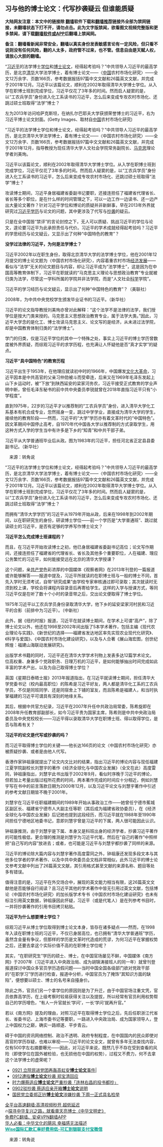  <!-- 面包屑导航 --> <h2>习与他的博士论文：代写抄袭疑云 但谁能质疑</h2> <p class="notice"><b>大陆网友注意：本文中的链接除 <a href="https://github.com/bannedbook/fanqiang" >翻墙</a>软件下载和<a href="https://github.com/killgcd/justmysocks/blob/master/README.md">翻墙推荐</a>链接外全部为禁网链接，未翻墙状态下打不开，请勿点击。此为文字版禁闻，欲看图文视频完整版和更多禁闻，请下载<a href="https://github.com/bannedbook/fanqiang">翻墙软件或APP</a>后翻墙上禁闻网。</p><p>备注：翻墙看新闻非常安全，翻墙以真实身份发表敏感言论有一定风险，但只看不说则没有任何风险，翻的人太多，政府管不过来，也不管。信息自由是天赋人权，请放心大胆的翻墙。</b></p>  <div class="entry"> <p id="summary">“<a href="https://www.bannedbook.org/bnews/tag/%e4%b9%a0%e8%bf%91%e5%b9%b3/" class="st_tag internal_tag" rel="tag" title="标签 习近平 下的日志">习近平</a>的法学博士<a href="https://www.bannedbook.org/bnews/tag/%E5%AD%A6%E4%BD%8D/" class="st_tag internal_tag" rel="tag" title="标签 学位 下的日志">学位</a>和<a href="https://www.bannedbook.org/bnews/tag/%E5%8D%9A%E5%A3%AB%E8%AE%BA%E6%96%87/" class="st_tag internal_tag" rel="tag" title="标签 博士论文 下的日志">博士论文</a>，经得起考验吗？”中共领导人习近平的最高学历，是北京<a href="https://www.bannedbook.org/bnews/tag/%E6%B8%85%E5%8D%8E/" class="st_tag internal_tag" rel="tag" title="标签 清华 下的日志">清华</a>大学法学博士，着有博士论文——〈<span class='wp_keywordlink_affiliate'><a href="https://www.bannedbook.org/" title="中国" target="_blank">中国</a></span>农村市场化研究〉——全文12万余字、页数166页，参考数据报括97篇中文文献和26篇英文文献，并完成于2001年12月。习近平以该篇论文，顺利在2002年取得清华大学博士学位。从入学在职博士班到完成学位，习近平仅花了3年多的时间。然而启人疑窦的是，以“工农兵学员”身份进入化工系读书的习近平，怎么后来变成专攻农村市场化、还跳过硕士班取得“法学”博士？</p> <p id="conimg">左为2013年访问哈萨克斯坦，在纳扎尔巴耶夫大学获颁荣誉博士的习近平，右为习近平博士论文封面。(Getty Images、取材自<a href="https://www.bannedbook.org/bnews/tag/%E4%B8%AD%E5%9B%BD/" class="st_tag internal_tag" rel="tag" title="标签 中国 下的日志">中国</a>农村市场化研究)</p> <p>“习近平的法学博士学位和博士论文，经得起考验吗？”中共领导人习近平的最高学历，是北京清华大学法学博士，着有博士论文——〈中国农村市场化研究〉——全文12万余字、页数166页，参考数据报括97篇中文文献和26篇英文文献，并完成于2001年12月，指导教授为现任清华大学人文社会学院常务副院长、<span class='wp_keywordlink'><a href="https://www.bannedbook.org/forum2/topic105.html" title="《马克思的成魔之路》" target="_blank">马克思</a></span>理论学者刘美珣。</p> <p>习近平以该篇论文，顺利在2002年取得清华大学博士学位。从入学在职博士班到完成学位，习近平仅花了3年多的时间。然而启人疑窦的是，以“工农兵学员”身份进入化工系读书的习近平，怎么后来变成专攻农村市场化、还跳过硕士班取得“法学”博士？</p> <p>攻读博士期间，习近平身居福建省委副书记要职，还接连担任了福建省代理省长、省长等多个职位，是在什么样的时间管理之下，可以一边工作一边读书、还一边产出大量论文著作？针对习近平学位和博论的质疑并非新鲜事，早在2013年外界就研究过<a href="https://www.bannedbook.org/bnews/tag/%e4%b9%a0%e8%bf%91%e5%b9%b3%e5%ad%a6%e5%8e%86/" class="st_tag internal_tag" rel="tag" title="标签 习近平学历 下的日志">习近平学历</a>与论文的问题，其中更涉及了代写与<a href="https://www.bannedbook.org/bnews/tag/%E6%8A%84%E8%A2%AD/" class="st_tag internal_tag" rel="tag" title="标签 抄袭 下的日志">抄袭</a>的疑云。</p> <p>只是在全中国皆“禁评”的言论封控之下，无人可以质疑、挑战习近平的学位与论文，遑论要习近平为此承担责任与代价。习近平的学术成就经得起考验吗？习近平的学思经历与论文疑云，又显示出了何种“中国特色的教育”？</p> <p><strong>没学过法律的习近平，为何是法学博士？</strong></p> <p>习近平2002年以在职生身份，取得北京清华大学的法学博士学位，他在2001年12月提交的博士论文题为〈中国农村市场化研究〉，内容着重农村市场<span class='wp_keywordlink'><a href="https://www.bannedbook.org/forum2/topic869.html" title="宪政、法治和经济发展——走向市场经济的制度保障" target="_blank">经济发展</a></span>——看似与“法学”无关的论文题目与内容，却让习近平成为“法学博士”，这是因为在中国高等教育体制下，习近平在职就读的“马克思主义理论与思想政治教育”专业就被归类为法学，尽管这一学科所属的学院并非法学院，而是“人文社会<span class='wp_keywordlink'><a href="https://www.bannedbook.org/forum11/topic309.html" title="禁片：“科学”的棍子" target="_blank">科学</a></span>学院”。</p> <p>习近平的学习经历与论文疑云，显示出了何种“中国特色的教育”？（美联社）</p> <p>2008年，为中共中央党校学生颁发毕业证书的习近平。（新华社）</p>  <p>习近平的论文指导教授刘美珣亦曾对此解释：“这个法学不是法律的法学，我们授学位是按大门类来授的。马克思主义思想政治教育专业，属于法学大类。”因此，习近平大学念的是化工、博士攻读马克思主义、论文写的是经济，从未进过法学院，却是中国教育体制归类的“法学博士”。</p> <p>学门的归类，仅是习近平学位的其中一个特殊之处，事实上习近平的博士学历曾数度被外界质疑，而综观习近平的求学历程，也充满让人怀疑他是否“真才实学”的疑点。</p> <p><strong>习近平“具中国特色”的教育历程</strong></p> <p>习近平出生于1953年，在他理应就读初中时的1966年，中国爆发<span class='wp_keywordlink'><a href="https://www.bannedbook.org/forum2/topic973.html" title="《文化大革命：历史真相和集体记忆》" target="_blank">文化大革命</a></span>，习近平因本是中共高官的父亲习仲勋被斗而受牵连，后来又在1969年毛泽东发起上山下乡运动时，被“下放”到陕西延安的梁家河务农，习近平接受正式教育的学业声明中断，曾任毛泽东秘书的前中共中央委员李锐就曾在2018年直指习近平只有“小学程度”。</p> <p>直到1975年，22岁的习近平才以推荐制的“工农兵学员”身份，进入清华大学化工系基本有机合成专业，忽然摇身一变，跳过中学学业，直接成为清华大学的学生，接续他的教育阶段——然而，习近平的“大学”学历亦有着文革时代的“中国特色”。因文革期间中国停止高考，自1970年代中国各大学以推荐制的方式录取学生，用这种方式入学的学生当中有许多是下乡的“知青”和中共干部子弟。</p> <p>习近平从大学普通班毕业后从政。图为1983年的习近平，担任河北省正定县县委副书记。（新华社）</p> <p class="src-info">　来源：转角说 </p> <p id="summary">“习近平的法学博士学位和博士论文，经得起考验吗？”中共领导人习近平的最高学历，是北京清华大学法学博士，着有博士论文——〈中国农村市场化研究〉——全文12万余字、页数166页，参考数据报括97篇中文文献和26篇英文文献，并完成于2001年12月。习近平以该篇论文，顺利在2002年取得清华大学博士学位。从入学在职博士班到完成学位，习近平仅花了3年多的时间。然而启人疑窦的是，以“工农兵学员”身份进入化工系读书的习近平，怎么后来变成专攻农村市场化、还跳过硕士班取得“法学”博士？</p> <p>而拥有“清华大学学历”的习近平从1979年开始从政，后来在1998年到2002年期间，以在职研究生的身份，研读博士学位——前一个学历是“大学普通班”、跳过就读硕士的习近平，是否有足够的学养写作博士论文？</p> <p><strong>习近平怎么完成博士班课程的？</strong></p>  <p>而且，在习近平开始攻读博士之初，他已身居福建省委副书记高位；论文写作期间，还接连担任了福建省的代理省长、省长及其他多个重要职位，人在福建、理应公务繁忙的习近平，如何能接受远在北京的清华大学授课？</p> <p>这个问题，亲<a href="https://www.bannedbook.org/bnews/tag/%e5%85%b1%e4%ba%a7%e5%85%9a/" class="st_tag internal_tag" rel="tag" title="标签 共产党 下的日志">共产党</a>色彩浓厚的中国媒体《观察者网》在2013年刊登的一篇报道或许能够解答——报道中提及，习近平所就读的在职博士班与一般的博士不同，首先入学时无须考试，自带“研究成果”由学校专家审核通过即可录取；其次就读时无须到校上课，学校会将课程内容录音后再寄给学生。这样的入学与授课方式，等同习近平仅是在听了数十个小时的录音带之后，交出论文便取得了博士学位。</p> <p>1975年习近平以工农兵学员身份录取清华大学，他下乡的延安梁家河村民和习近平的合影（前排中为习近平）。（中新社）</p> <p>此外，据《纽约时报》报道，习近平在就读博士期间，在学术上可谓“高产”，除了博士论文以外，他还在1998至2002年间出版了5本学术著作，包括主编《现代农业理论与实践》、《新世纪的选择——福建省发达地区率先实现农业现代化研究》、《科学与爱国》、《中国农村市场化建设研究》，以及与人合著《展山海宏图，创世纪辉煌：福建山海联动发展研究》。</p> <p>出版学术书籍的同时，习近平还在清华大学学术刊物上发表多达12篇学术论文。位高权重、身兼多个党政职务、日理万机的习近平，是如何能够抽出时间完成如此丰富的学术产出，以及为自己取得博士学位？</p> <p>英国《星期日泰晤士报》2013年报道指出，在习近平就读博士期间，担任清华大学党委书记（校内最高职位）的陈希是习近平好友，两人都是清华化工系的工农兵学员，不仅是同班同学、还是同宿舍上下铺的室友，而且陈希是福建人，和当时执掌福建的习近平可谓具有深刻的地缘关系。</p> <p>其后，根据中共官方纪录，习近平在2007年升任中共政治局常委，陈希旋即在2008年升任教育部副部长，如今习近平贵为国家主席，陈希则是中共中央政治局委员及中央党校校长——习近平得以录取清华大学在职博士班、得以取得学位，是否与陈希有关？</p> <p><strong>习近平的论文是代写或抄袭的吗？</strong></p> <p>而习近平取得博士学位的关键——他长达166页的论文〈中国农村市场化研究〉亦被质疑抄袭、或者是由他人代写。</p> <p>香港作家钟祖康就提出了论文内文比对的结果，指出习近平的博论内容与现任福建江夏学院副校长刘慧宇的著作《经济全球化与中国农业发展》（全文在此）高度雷同，钟祖康指出，刘慧宇此书出版于2002年9月，看似时序晚于习近平的博论，但若加上考量出版过程所花费的时间，两本著作完成的时间应十分相近，例如刘慧宇写在书中的前言落款日期为2000年12月，以及习近平论文与刘慧宇著作中引述的参考文献日期皆不晚于2001年。</p>  <p>刘慧宇在习近平任职福建期间的1989年开始从事政治工作——她曾任宁德市蕉城区副区长、福建省宁德市人大副主任等职（其后成为福建省政协委员），在《经济全球化与中国农业发展》后记她也提到这段经历，而习近平就在1988年至1990年间担任宁德地区地委书记，意即刘慧宇曾是习近平的下属，两人很可能因此认识。</p> <p>钟祖康推测，由于刘慧宇是下属、本身又是科班出身的经济学者，抄袭习近平著作的可能性极低，更合理的推测是刘慧宇为习近平代笔，然后在“自己的著作”中照样把“自己写的内容”放进去；或者，也可能是习近平与刘慧宇都抄袭了同样的来源。</p> <p>习近平的博论除大篇内容与刘慧宇著作高度雷同之外，钟祖康还发现多段文本与其他多位学者的学术著作、以及中共中央委员会文档非常相似，此外习近平的博士论文参考文献中列出了26篇英文文献，其引用格式甚至文献的来源名称、题目等处多有错误。</p> <p>值得注意的是，习近平在外交场合中，展现的英文能力相当有限，这26篇英文文献他是否能够自行阅读？且习近平其他的学术著作中皆无引用过英文文献，包括博论〈中国农村市场化研究〉的加长版学术专书《中国农村市场化建设研究》也未有标注引用英文数据，钟祖康因此怀疑，习近平（或是代笔人）是在列参考书目时，一并将抄袭著作的引用书目拷贝粘贴。</p> <p><strong>习近平为什么想要博士学位？</strong></p> <p>综观习近平从博士学位取得到博士论文本身，皆存在诸多疑点——然而，在1998年入读在职博士班的习近平，不仅已身居高位，也已拥有“清华大学普通班”学历，虽然含金量有争议，但那样的学历是文革时代造成的荒谬，为何习近平在掌握权势之后，还要去拿这个实际价值不高的在职博士学位呢？</p> <p>其实，“在职研究生”学历的硕士、博士，在中国官场屡见不鲜，中国媒体《南方网》于2007年（习近平进入中央政治局、成为胡锦涛接班人的同一年）就曾刊登报道探讨中国众多官员学历造假问题——当时中国全国各级部门欲对党政干部的“在职学习”学历进行检查，报道中分析，中国官员为了掩饰“其知识方面的缺陷”，便想要以硕士、博士的名号来自擡身价。</p> <p>除此之外，官员们另一个拿学位的原因则是为了升迁，由于中国官场注重文凭，官员依靠高学历，在上级考察时较易获得关注以及提拔，所以经常有官员利用权势帮自己的学历增色，“有人一升官就长‘学问’，一长‘学问’就再升官。”</p> <p>若以《南方网》提及的理由，对照习近平在取得博士学位之后，先后任职浙江代省长、省委书记、上海市委书记等要职，一路进入中央政治局、成为国家领导人，登上中国权力之巅，确实一路顺遂、平步青云。</p> <p>碍于中国的资讯网络控制、政治不透明、政府专制程度，在中国国内的民众即使对高官的学历存疑，也难以审视——习近平的论文全文，就曾有多年无法查找内容，仅有500字左右摘要曝光——因此，对习近平来说，既然几乎不存在受到查看的风险（即使学位在国外被检验，也无损他在中国的权势），过程又不费力，何不去拿这个法学博士的虚荣呢？</p>  <div id="taboola-mid-1"></div>  <ul class='op-related-articles' title='相关阅读'> <li><a href='https://www.bannedbook.org/bnews/taiwannews/20220921/1787377.html' target='_blank'>0921 立院民进党团再轰高虹安<b>博士论文</b>事件|</a></li> <li><a href='https://www.bannedbook.org/bnews/taiwannews/20220912/1783641.html' target='_blank'>0912遭指<b>博士论文</b>抄袭 郑宝清回应</a></li> <li><a href='https://www.bannedbook.org/bnews/taiwannews/20220904/1780422.html' target='_blank'>时力爆蔡适应<b>博士论文</b>严重抄袭「连林右昌的投书都抄」</a></li> <li><a href='https://www.bannedbook.org/bnews/taiwannews/20220902/1779496.html' target='_blank'>0902驳抄袭 蔡适应亲开箱<b>博士论文</b>说明</a></li> <li><a href='https://www.bannedbook.org/bnews/taiwannews/20220813/1771211.html' target='_blank'>国民党立委郑正钤<b>博士论文</b>涉嫌抄袭 下周一正式具名检举</a></li> </ul> <p class="texttj"> <a href="https://github.com/bannedbook/fanqiang/wiki/V2ray%E6%9C%BA%E5%9C%BA" target="_blank">全平台高速翻墙:高清视频秒开,超低延迟</a><br/> 🔥<a href="https://www.bannedbook.org/bnews/comments/20220808/1768773.html" target="_blank">探寻中华复兴之路，就看章天亮博士《中华文明史》</a><br/> <a href="https://github.com/bannedbook/fanqiang/wiki/%E7%A6%81%E9%97%BB%E7%BD%91%E5%AE%89%E5%8D%93%E7%BF%BB%E5%A2%99%E6%96%B0%E9%97%BBAPP" target="_blank">免费PC翻墙、安卓VPN翻墙APP</a><br/> <a href="https://www.bannedbook.org/bnews/comments/20220220/1694796.html" target="_blank">华人必看：中华文化的飓风 幸福感无法描述</a><br/> <b onclick="window.open('https://wise.prf.hn/click/camref:1011lqFCW/creativeref:1011l61212')" style="cursor:pointer;color:#00A191;text-decoration:underline;font-weight: bold;">Wise国际汇款汇率好费用低-可汇到银联支付宝微信</b> </p><p class="src-info">　来源：转角说 </p><a name='sharetosocial'></a> <div style="margin-bottom:5px;padding-bottom:5px;clear:both"> <div id="archive-pix-1" class="banner-ads"> <!-- AuctionX Display platform tag START --> <div id="27602x728x90x621x_ADSLOT1" clicktrack="%%CLICK_URL_ESC%%"></div>  <!-- AuctionX Display platform tag END --> </div> <div id="archive-pix-2" class="banner-ads"> <!-- AuctionX Display platform tag START --> <div id="27556x300x250x621x_ADSLOT1" clicktrack="%%CLICK_URL_ESC%%" style="margin:0 auto;text-align:center"></div>  <!-- AuctionX Display platform tag END --> </div> </div>  <div id="archive-pix-1" class="banner-ads"> <!-- AuctionX Display platform tag START --> <div id="27603x728x90x621x_ADSLOT1" clicktrack="%%CLICK_URL_ESC%%"></div>  <!-- AuctionX Display platform tag END --> </div> </div><!--END ENTRY--> 
